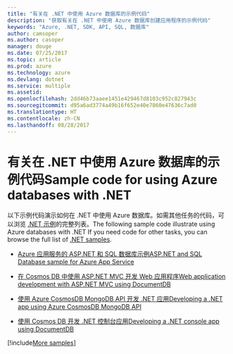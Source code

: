 ```yaml
---
title: "有关在 .NET 中使用 Azure 数据库的示例代码"
description: "获取有关在 .NET 中使用 Azure 数据库创建应用程序的示例代码"
keywords: "Azure, .NET, SDK, API, SQL, 数据库"
author: camsoper
ms.author: casoper
manager: douge
ms.date: 07/25/2017
ms.topic: article
ms.prod: azure
ms.technology: azure
ms.devlang: dotnet
ms.service: multiple
ms.assetid: 
ms.openlocfilehash: 2dd46b73aaee1451e429467d8103c952c827943c
ms.sourcegitcommit: d95a6ad3774a49b16f652e40e7860e47636c7ad0
ms.translationtype: HT
ms.contentlocale: zh-CN
ms.lasthandoff: 08/28/2017
---
```

# <a name="sample-code-for-using-azure-databases-with-net"></a><span data-ttu-id="9fb6a-104">有关在 .NET 中使用 Azure 数据库的示例代码</span><span class="sxs-lookup"><span data-stu-id="9fb6a-104">Sample code for using Azure databases with .NET</span></span>

<span data-ttu-id="9fb6a-105">以下示例代码演示如何在 .NET 中使用 Azure 数据库。如需其他任务的代码，可以浏览 [.NET 示例](https://azure.microsoft.com/resources/samples/?term=dotnet)的完整列表。</span><span class="sxs-lookup"><span data-stu-id="9fb6a-105">The following sample code illustrate using Azure databases with .NET If you need code for other tasks, you can browse the full list of [.NET samples](https://azure.microsoft.com/resources/samples/?term=dotnet).</span></span>

- [<span data-ttu-id="9fb6a-106">Azure 应用服务的 ASP.NET 和 SQL 数据库示例</span><span class="sxs-lookup"><span data-stu-id="9fb6a-106">ASP.NET and SQL Database sample for Azure App Service</span></span>](https://azure.microsoft.com/resources/samples/dotnet-sqldb-tutorial/)

- [<span data-ttu-id="9fb6a-107">在 Cosmos DB 中使用 ASP.NET MVC 开发 Web 应用程序</span><span class="sxs-lookup"><span data-stu-id="9fb6a-107">Web application development with ASP.NET MVC using DocumentDB</span></span>](https://azure.microsoft.com/resources/samples/documentdb-dotnet-todo-app/)

- [<span data-ttu-id="9fb6a-108">使用 Azure CosmosDB MongoDB API 开发 .NET 应用</span><span class="sxs-lookup"><span data-stu-id="9fb6a-108">Developing a .NET app using Azure CosmosDB MongoDB API</span></span>](https://azure.microsoft.com/resources/samples/azure-cosmos-db-mongodb-dotnet-getting-started/)

- [<span data-ttu-id="9fb6a-109">使用 Cosmos DB 开发 .NET 控制台应用</span><span class="sxs-lookup"><span data-stu-id="9fb6a-109">Developing a .NET console app using DocumentDB</span></span>](https://azure.microsoft.com/resources/samples/documentdb-dotnet-getting-started/)

[!include[More samples](includes/more-samples.md)]
